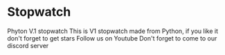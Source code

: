 # Stopwatch
Phyton V.1 stopwatch
This is V1 stopwatch made from Python, 
if you like it don't forget to get stars
Follow us on Youtube
Don't forget to come to our discord server

